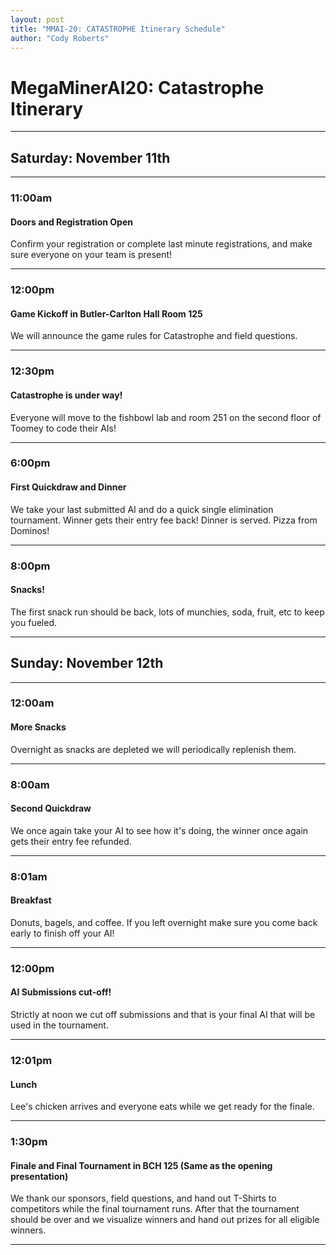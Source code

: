 ```yaml
---
layout: post
title: "MMAI-20: CATASTROPHE Itinerary Schedule"
author: "Cody Roberts"
---
```


# MegaMinerAI20: Catastrophe Itinerary

***
## Saturday: November 11th
***

### 11:00am 

#### Doors and Registration Open
Confirm your registration or complete last minute registrations, and make sure everyone on your team is present!

***
### 12:00pm 

#### Game Kickoff in Butler-Carlton Hall Room 125
We will announce the game rules for Catastrophe and field questions.

***
### 12:30pm 

#### Catastrophe is under way!
Everyone will move to the fishbowl lab and room 251 on the second floor of Toomey to code their AIs!

***

### 6:00pm

#### First Quickdraw and Dinner
We take your last submitted AI and do a quick single elimination tournament. Winner gets their entry fee back! Dinner is served. Pizza from Dominos!

***
### 8:00pm

#### Snacks!
The first snack run should be back, lots of munchies, soda, fruit, etc to keep you fueled.

***
## Sunday: November 12th
***
### 12:00am

#### More Snacks
Overnight as snacks are depleted we will periodically replenish them.

***
### 8:00am 

#### Second Quickdraw
We once again take your AI to see how it's doing, the winner once again gets their entry fee refunded.

***
### 8:01am

#### Breakfast
Donuts, bagels, and coffee. If you left overnight make sure you come back early to finish off your AI!

***
### 12:00pm

#### AI Submissions cut-off!
Strictly at noon we cut off submissions and that is your final AI that will be used in the tournament.

***
### 12:01pm

#### Lunch
Lee's chicken arrives and everyone eats while we get ready for the finale.

***
### 1:30pm

#### Finale and Final Tournament in BCH 125 (Same as the opening presentation)
We thank our sponsors, field questions, and hand out T-Shirts to competitors while the final tournament runs. After that the tournament should be over and we visualize winners and hand out prizes for all eligible winners.

***
